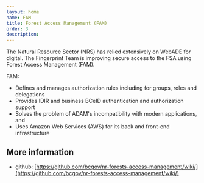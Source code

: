 ```yaml
---
layout: home
name: FAM
title: Forest Access Management (FAM)
order: 3
description: 
---
```


The Natural Resource Sector (NRS) has relied extensively on WebADE for digital. The Fingerprint Team is improving secure access to the FSA using Forest Access Management (FAM). 

FAM: 
- Defines and manages authorization rules including for groups, roles and delegations 
- Provides IDIR and business BCeID authentication and authorization support 
- Solves the problem of ADAM's incompatibility with modern applications, and 
- Uses Amazon Web Services (AWS) for its back and front-end infrastructure 

## More information
+ github: [https://github.com/bcgov/nr-forests-access-management/wiki/](https://github.com/bcgov/nr-forests-access-management/wiki/)
